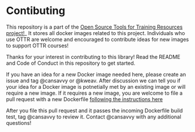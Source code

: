 # Contibuting 

This repository is a part of the [Open Source Tools for Training Resources project!](https://www.ottrproject.org/)_
It stores all docker images related to this project. Individuals who use OTTR are welcome and encouraged to contribute ideas for new images to support OTTR courses!

Thanks for your interest in contributing to this library! 
Read the README and Code of Conduct in this repository to get started. 

If you have an idea for a new Docker image needed here, please create an issue and tag @cansavvy or @kweav. 
After discussion we can tell you if your idea for a Docker image is potnetially met by an existing image or will require a new image. 
If it requires a new image, you are welcome to file a pull request with a new Dockerfile [following the instructions here](https://github.com/jhudsl/ottr-docker?tab=readme-ov-file#adding-a-new-image)

After you file this pull request and it passes the incoming Dockerfile build test, tag @cansavvy to review it. 
Contact @cansavvy with any additional questions!
